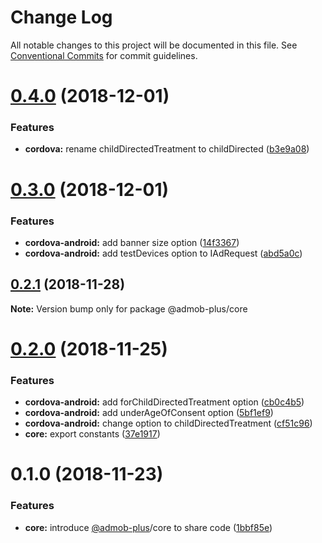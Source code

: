 # Change Log

All notable changes to this project will be documented in this file.
See [Conventional Commits](https://conventionalcommits.org) for commit guidelines.

# [0.4.0](https://github.com/admob-plus/admob-plus/compare/@admob-plus/core@0.3.0...@admob-plus/core@0.4.0) (2018-12-01)


### Features

* **cordova:** rename childDirectedTreatment to childDirected ([b3e9a08](https://github.com/admob-plus/admob-plus/commit/b3e9a08))





# [0.3.0](https://github.com/admob-plus/admob-plus/compare/@admob-plus/core@0.2.1...@admob-plus/core@0.3.0) (2018-12-01)


### Features

* **cordova-android:** add banner size option ([14f3367](https://github.com/admob-plus/admob-plus/commit/14f3367))
* **cordova-android:** add testDevices option to IAdRequest ([abd5a0c](https://github.com/admob-plus/admob-plus/commit/abd5a0c))





## [0.2.1](https://github.com/admob-plus/admob-plus/compare/@admob-plus/core@0.2.0...@admob-plus/core@0.2.1) (2018-11-28)

**Note:** Version bump only for package @admob-plus/core





# [0.2.0](https://github.com/admob-plus/admob-plus/compare/@admob-plus/core@0.1.0...@admob-plus/core@0.2.0) (2018-11-25)


### Features

* **cordova-android:** add forChildDirectedTreatment option ([cb0c4b5](https://github.com/admob-plus/admob-plus/commit/cb0c4b5))
* **cordova-android:** add underAgeOfConsent option ([5bf1ef9](https://github.com/admob-plus/admob-plus/commit/5bf1ef9))
* **cordova-android:** change option to childDirectedTreatment ([cf51c96](https://github.com/admob-plus/admob-plus/commit/cf51c96))
* **core:** export constants ([37e1917](https://github.com/admob-plus/admob-plus/commit/37e1917))





# 0.1.0 (2018-11-23)


### Features

* **core:** introduce [@admob-plus](https://github.com/admob-plus)/core to share code ([1bbf85e](https://github.com/admob-plus/admob-plus/commit/1bbf85e))
